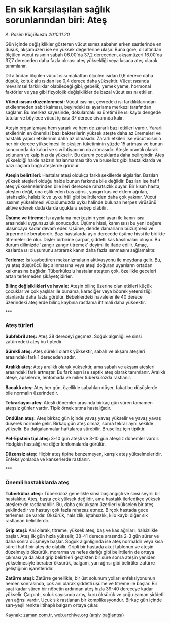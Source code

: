 # En sık karşılaşılan sağlık sorunlarından biri: Ateş

*A. Rasim Küçükusta 2010.11.20*

<td class="news-spot">
<p>Gün içinde değişiklikler gösteren vücut ısımız sabahın erken saatlerinde en düşük, akşamüzeri ise en yüksek değerlerine ulaşır. Buna göre, dil altından ölçülen vücut ısısının sabah 06.00'da 37,2 dereceden, akşamüzeri 16.00'da 37,7 dereceden daha fazla olması ateş yüksekliği veya kısaca ateş olarak tanımlanır.</p>
<p><p>Dil altından ölçülen vücut ısısı makattan ölçülen ısıdan 0,6 derece daha düşük, koltuk altı ısıdan ise 0,4 derece daha yüksektir. Vücut ısısında mevsimsel farklılıklar olabileceği gibi, gebelik, yemek yeme, hormonal faktörler ve yaş gibi fizyolojik değişiklikler de bazal vücut ısısını etkiler.
<p><b>Vücut ısısını düzenlenmesi: </b>Vücut ısısının, çevredeki ısı farklılıklarından etkilenmeden sabit kalması, beyindeki ısı ayarlama merkezi tarafından sağlanır. Bu merkez sayesinde, dokulardaki ısı üretimi ile ısı kaybı dengede tutulur ve böylece vücut iç ısısı 37 derece civarında kalır.
<p>Ateşin organizmaya hem yararlı ve hem de zararlı bazı etkileri vardır. Yararlı etkilerinin en önemlisi bazı bakterilerin yüksek ateşte daha az üremeleri ve hastalık yapıcı etkilerinin daha az olmasıdır. Zararlı etkileri ise vücut ısısının her bir derece yükselmesi ile oksijen tüketiminin yüzde 15 artması ve bunun sonucunda da kalori ve sıvı ihtiyacının da artmasıdır. Ateşle orantılı olarak solunum ve kalp hızı da yükselir. Bu durum çocuklarda daha belirgindir. Ateş yükseldiği halde nabzın hızlanmaması tifo ve bruselloz gibi hastalıklarda ve bazı ilaçlara bağlı ateşlerde görülür.
<p><b>Ateşin belirtileri: </b>Hastalar ateşi oldukça farklı şekillerde algılarlar. Bazıları yüksek ateşleri olduğu halde bunun farkında bile değildir. Bazıları ise hafif ateş yükselmelerinden bile ileri derecede rahatsızlık duyar. Bir kısım hasta, ateşten değil, ona eşlik eden baş ağrısı, yaygın kas ve eklem ağrıları, iştahsızlık, halsizlik ve uyku hâli gibi belirtilerden daha çok yakınır. Vücut ısısının yükselmesi vücudumuzda uyku halinde bulunan herpes virüsünü aktive ederek dudaklarda uçuklara sebep olabilir.
<p><b>Üşüme ve titreme:</b> Isı ayarlama merkezinin yeni ayarı ile kanın ısısı arasındaki uygunsuzluk sonucudur. Üşüme hissi, kanın ısısı bu yeni değere ulaşıncaya kadar devam eder. Üşüme, deride damarların büzüşmesi ve ürperme ile beraberdir. Bazı hastalarda aşırı derecede üşüme hissi ile birlikte titremeler de olur. Dişler birbirine çarpar, şiddetli kas kasılmaları oluşur. Bu durum dilimizde 'zangır zangır titremek' deyimi ile ifade edilir. Amaç, kaslarda ısı oluşumunu artırarak kanın daha fazla ısınmasını sağlamaktır.
<p><b>Terleme:</b> Isı kaybettiren mekanizmaların aktivasyonu ile meydana gelir. Bu, ya ateş düşürücü ilaç alınmasına veya ateşi doğuran uyarıların ortadan kalkmasına bağlıdır. Tüberkülozlu hastalar ateşten çok, özellikle geceleri artan terlemeden şikâyetçidirler.
<p><b>Bilinç değişiklikleri ve havale:</b> Ateşin bilinç üzerine olan etkileri küçük çocuklar ve çok yaşlılar ile bunama, karaciğer veya böbrek yetersizliği olanlarda daha fazla görülür. Bebeklerdeki havaleler ile 40 derece üzerindeki ateşlerde bilinç kaybına rastlama ihtimali daha yüksektir. 
<p>***
<p><h3>Ateş türleri</h3>
<p><b>Subfebril ateş:</b> Ateş 38 dereceyi geçmez. Soğuk algınlığı ve sinsi zatürredeki ateş bu tiptedir.
<p><b>Sürekli ateş:</b> Ateş sürekli olarak yüksektir, sabah ve akşam ateşleri arasındaki fark 1 dereceden azdır.
<p><b>Aralıklı ateş: </b>Ateş aralıklı olarak yüksektir, ama sabah ve akşam ateşleri arasındaki fark artmıştır. Bu fark aşırı ise septik ateş olarak tanımlanır. Aralıklı ateşe, apselerde, lenfomada ve milier tüberkülozda rastlanır.
<p><b>Bacaklı ateş: </b>Ateş her gün, özellikle sabahları düşer, fakat bu düşüşlerde bile normalin üzerindedir.
<p><b>Tekrarlayıcı ateş: </b>Ateşli dönemler arasında birkaç gün süren tamamen ateşsiz günler vardır. Tipik örnek sıtma hastalığıdır.
<p><b>Ondülan ateş:</b> Ateş birkaç gün içinde yavaş yavaş yükselir ve yavaş yavaş düşerek normale gelir. Birkaç gün ateş olmaz, sonra tekrar aynı şekilde yükselir. Bu dalgalanmalar haftalarca sürebilir. Bruselloz için tipiktir.
<p><b>Pel-Epstein tipi ateş: </b>3-10 gün ateşli ve 3-10 gün ateşsiz dönemler vardır. Hodgkin hastalığı ve diğer lenfomalarda görülür.
<p><b>Düzensiz ateş: </b>Hiçbir ateş tipine benzemeyen, karışık ateş yükselmeleridir. Enfeksiyonlarda ve kanserlerde rastlanır.
<p>***
<p><h3>Önemli hastalıklarda ateş</h3>
<p><b>Tüberküloz ateşi:</b> Tüberküloz genellikle sinsi başlangıçlı ve sinsi seyirli bir hastalıktır. Ateş, başta çok yüksek değildir, ama hastalık ilerledikçe yüksek ateşlere de rastlanabilir. Bu, daha çok akşam üzerileri yükselen bir ateş şeklindedir ve hastayı çok fazla rahatsız etmez. Birçok hastada gece terlemesi de vardır. Öksürük, halsizlik, iştahsızlık, kilo kaybı diğer sık rastlanan belirtilerdir.
<p><b>Grip ateşi:</b> Ani olarak, titreme, yüksek ateş, baş ve kas ağrıları, halsizlikle başlar. Ateş ilk gün hızla yükselir, 38-41 derece arasında 2-3 gün sürer ve daha sonra düşmeye başlar. Soğuk algınlığında ise ateş normaldir veya kısa süreli hafif bir ateş de olabilir. Gripli bir hastada akut tablonun ve ateşin düzelmeyip öksürük, morarma ve nefes darlığı gibi belirtilerin de ortaya çıkması ya da akut grip belirtileri geçtikten bir süre sonra ateşin yeniden yükselmesiyle beraber öksürük, balgam, yan ağrısı gibi belirtiler zatürre geliştiğinin işaretleridir.
<p><b>Zatürre ateşi:</b> Zatürre genellikle, bir üst solunum yolları enfeksiyonunun hemen sonrasında, çok ani olarak şiddetli üşüme ve titreme ile başlar. Bir saat kadar süren bir nöbetin ardından ateş hızla 39-40 dereceye kadar yükselir. Çarpıntı, soluk sayısında artış, kuru öksürük ve çoğu zaman şiddetli yan ağrısı vardır. Uçuk sık rastlanan bir komplikasyondur. Birkaç gün içinde sarı-yeşil renkte iltihaplı balgam ortaya çıkar. </p>
<a href="http://web.archive.org/web/20101130215936/mailto:/">
</a></p></p></p></p></p></p></p></p></p></p></p></p></p></p></p></p></p></p></p></p></p></p></td>

Kaynak: [zaman.com.tr](http://zaman.com.tr/yazar.do?yazino=1054537), [web.archive.org (arşiv bağlantısı)](http://web.archive.org/web/20101130215936/http://zaman.com.tr/yazar.do?yazino=1054537)
